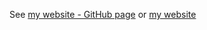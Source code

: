 See [my website - GitHub page](https://github.com/krisshen/mywebsite/blob/master/_projects/website.md)
or [my website](https://krisshen.me/projects/website/)